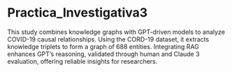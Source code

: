 # Practica_Investigativa3
 This study combines knowledge graphs with GPT-driven models to analyze COVID-19 causal relationships. Using the CORD-19 dataset, it extracts knowledge triplets to form a graph of 688 entities. Integrating RAG enhances GPT’s reasoning, validated through human and Claude 3 evaluation, offering reliable insights for researchers.
